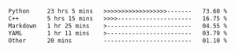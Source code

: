 <!--START_SECTION:waka-->

```txt
Python     23 hrs 5 mins   >>>>>>>>>>>>>>>>>>-------   73.60 %
C++        5 hrs 15 mins   >>>>---------------------   16.75 %
Markdown   1 hr 25 mins    >------------------------   04.55 %
YAML       1 hr 11 mins    >------------------------   03.79 %
Other      20 mins         -------------------------   01.10 %
```

<!--END_SECTION:waka-->


